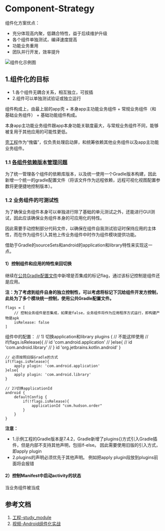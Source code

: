 # Component-Strategy
组件化方案优点：

- 充分体现高内聚，低耦合特性，益于后续维护升级
- 各个组件单独测试，编译速度提高
- 功能业务重用
- 团队并行开发，效率提升

![组件化示例图](组件化示例图.png)

## 1.组件化的目标
- 1.各个组件无耦合关系，相互独立，可拔插
- 2.组件可以单独测试验证或独立运行

组件构成上，由最上层的app壳 + 本身app主功能业务组件 + 常规业务组件（和基础业务组件） + 基础功能组件构成。

本身app主功能业务组件跟app本身功能关联度最大，与常规业务组件不同，能够被复用于其他应用的可能性更低。

[壳工程](app)作为“傀儡”，仅负责处理启动屏，和统筹依赖其他业务组件以及app主功能业务组件。

### 1.1 [各组件依赖版本管理问题](basic_gradle_config.gradle)
为了统一管理各个组件的依赖库版本，以及统一使用一个Gradle版本构建，因此新增一个统一的gradle配置文件（将该文件作为远程依赖，远程可视化视图配置参数将更便捷地控制版本）。 
### 1.2 业务组件的可测试性
为了确保业务组件本身可以单独进行除了基础的单元测试之外，还能进行GUI测试，因此应该确保业务组件本身的可应用化的特性。

因此需要手动控制部分代码文件，以确保在组件自我测试验证时保持应用的主体性，而在作为组件引入其他上传业务组件中时作为组件模块提供功能。

借助于Gradle的sourceSets和android的application和library特性来实现这一点。

#### 1）控制组件和应用的特性来回切换
继续在[公共Gradle配置文件]((basic_gradle_config.gradle))中新增是否集成的标记flag，通过该标记控制是组件还是应用。  

**注：为了考虑到组件自身的独立控制性，可以考虑将标记下沉给组件开发方控制，此处为了多个模块统一控制，使用公共Gradle配置文件。**

	flags = [
        // 控制业务组件是否集成，如果是false，业务组件将作为应用程序方式运行，即构建产物是apk
        isRelease: false
    ]

组件中的配置：
	// 1) 切换application和library
	plugins {
	    // 不能这样使用
	//    if(flags.isRelease){
	//        id 'com.android.application'
	//    }else{
	//        id 'com.android.library'
	//    }
	    id 'org.jetbrains.kotlin.android'
	}
	
	// 必须按照旧版Gradle的方式
	if(flags.isRelease){
	    apply plugin: 'com.android.application'
	}else{
	    apply plugin: 'com.android.library'
	}

	// 2)切换applicationId
	android {
	    defaultConfig {
	        if(!flags.isRelease){
	            applicationId "com.hudson.order"
	        }
	    }
	}

**注意：**

- 1.示例工程的Gradle版本是7.4.2，Gradle新增了plugins{}方式引入Gradle插件，但是内部不支持其他声明，包括If-else。 因此需要使用旧版的引入方式，即apply plugin
- 2.plugins的声明必须优先于其他声明。 例如把apply plugin段放到plugins前面将会报错

#### 2）控制Manifest中启动activity的状态
当业务组件被当成

## 参考文档
1. [工程-study_module](https://github.com/zouchanglin/study_module)
2. [视频-Android组件化实战](https://www.bilibili.com/video/BV1Ar4y1A7kh?spm_id_from=333.788.top_right_bar_window_custom_collection.content.click)